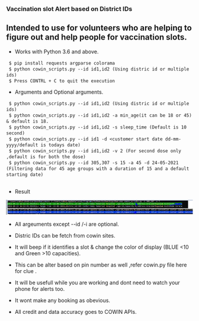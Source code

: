 ### Vaccination slot Alert based on District IDs
Intended to use for volunteers who are helping to figure out and help people for vaccination slots.
---------------------------------------------------------------------------------------------------


- Works with Python 3.6 and above.

```
 $ pip install requests argparse colorama
 $ python cowin_scripts.py --id id1,id2 (Using distric id or multiple ids)
 $ Press CONTRL + C to quit the execution
```
- Arguments and Optional arguments.
```
 $ python cowin_scripts.py --id id1,id2 (Using distric id or multiple ids)
 $ python cowin_scripts.py --id id1,id2 -a min_age(it can be 18 or 45) & default is 18.
 $ python cowin_scripts.py --id id1,id2 -s sleep_time (Default is 10 second)
 $ python cowin_scripts.py --id id1 -d <customer start date dd-mm-yyyy/default is todays date) 
 $ python cowin_scripts.py --id id1,id2 -v 2 (For second dose only ,default is for both the dose)
 $ python cowin_scripts.py --id 305,307 -s 15 -a 45 -d 24-05-2021 (Filtering data for 45 age groups with a duration of 15 and a default starting date)
 
```
- Result

![](sample.png)

- All argeuments except --id /-i are optional.
- Distric IDs can be fetch from cowin sites.
- It will beep if it identifies a slot & change the color of display (BLUE <10 and Green >10 capacities).
- This can be alter based on pin number as well ,refer cowin.py file here for clue .
- It will be usefull while you are working and dont need to watch your phone for alerts too.
  
 - It wont make any booking as obevious.
 - All credit and data accuracy goes to COWIN APIs.
